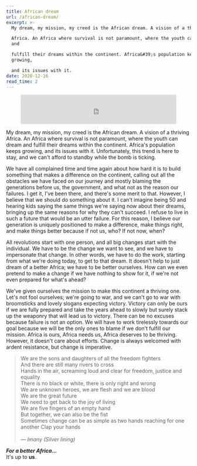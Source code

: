 ```yaml
---
title: African dream
url: /african-dream/
excerpt: >-
  My dream, my mission, my creed is the African dream. A vision of a thriving

  Africa. An Africa where survival is not paramount, where the youth can dream
  and

  fulfill their dreams within the continent. Africa&#39;s population keeps
  growing,

  and its issues with it.
date: 2020-12-16
read_time: 2
---
```

<figure class="kg-card kg-embed-card">
  <iframe
    width="100%"
    height="80"
    title="Spotify Embed: Colors"
    frameborder="0"
    allowfullscreen=""
    allow="autoplay; clipboard-write; encrypted-media; fullscreen; picture-in-picture"
    src="https://open.spotify.com/embed/track/6vaSStNN5NX4nJ4QbRY3S0?utm_source=oembed"
  ></iframe>
</figure>
<p>
  My dream, my mission, my creed is the African dream. A vision of a thriving
  Africa. An Africa where survival is not paramount, where the youth can dream
  and fulfill their dreams within the continent. Africa's population keeps
  growing, and its issues with it. Unfortunately, this trend is here to stay,
  and we can't afford to standby while the bomb is ticking.
</p>
<p>
  We have all complained time and time again about how hard it is to build
  something that makes a difference on the continent, calling out all the
  obstacles we have faced on our journey and mostly blaming the generations
  before us, the government, and what not as the reason our failures. I get it,
  I've been there, and there's some merit to that. However, I believe that we
  should do something about it. I can't imagine being 50 and hearing kids saying
  the same things we're saying now about their dreams, bringing up the same
  reasons for why they can't succeed. I refuse to live in such a future that
  would be an utter failure. For this reason, I believe our generation is
  uniquely positioned to make a difference, make things right, and make things
  better because if not us, who? If not now, when?
</p>
<p>
  All revolutions start with one person, and all big changes start with the
  individual. We have to be the change we want to see, and we have to
  impersonate that change. In other words, we have to do the work, starting from
  what we're doing today, to get to that dream. It doesn't help to just dream of
  a better Africa; we have to be better ourselves. How can we even pretend to
  make a change if we have nothing to show for it, if we're not even prepared
  for what's ahead?
</p>
<p>
  We've given ourselves the mission to make this continent a thriving one. Let's
  not fool ourselves; we're going to war, and we can't go to war with
  broomsticks and lovely slogans expecting victory. Victory can only be ours if
  we are fully prepared and take the years ahead to slowly but surely stack up
  the weaponry that will lead us to victory. There can be no excuses because
  failure is not an option. We will have to work tirelessly towards our goal
  because we will be the only ones to blame if we don't fulfill our mission.
  Africa is ours, Africa needs us, Africa deserves to be thriving. However, it
  doesn't care about efforts. Change is always welcomed with ardent resistance,
  but change is imperative.
</p>
<blockquote>
  We are the sons and daughters of all the freedom fighters <br />And there are
  still many rivers to cross <br />Hands in the air, screaming loud and clear
  for freedom, justice and equality <br />There is no black or white, there is
  only right and wrong <br />We are unknown heroes, we are flesh and we are
  blood <br />We are the great future <br />We need to get back to the joy of
  living <br />We are five fingers of an empty hand <br />But together, we can
  also be the fist <br />Sometimes change can be as simple as two hands reaching
  for one another Clap your hands<br /><br />— <em>Imany (Silver lining)</em>
</blockquote>
<p>
  <em><strong>For a better Africa...</strong></em
  ><br />It's up to <strong>us</strong>.
</p>
